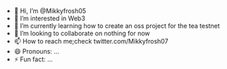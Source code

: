 - 👋 Hi, I’m @Mikkyfrosh05
- 👀 I’m interested in Web3
- 🌱 I’m currently learning how to create an oss project for the tea testnet
- 💞️ I’m looking to collaborate on nothing for now
- 📫 How to reach me;check twitter.com/Mikkyfrosh07
- 😄 Pronouns: ...
- ⚡ Fun fact: ...

<!---
Mikkyfrosh05/Mikkyfrosh05 is a ✨ special ✨ repository because its `README.md` (this file) appears on your GitHub profile.
You can click the Preview link to take a look at your changes.
--->
